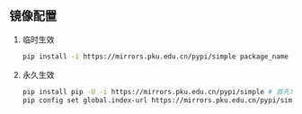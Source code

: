 ## 镜像配置

1. 临时生效
    ```bash
    pip install -i https://mirrors.pku.edu.cn/pypi/simple package_name
    ```

2. 永久生效
    ```bash
    pip install pip -U -i https://mirrors.pku.edu.cn/pypi/simple # 首先将pip版本升级至10.0.0+
    pip config set global.index-url https://mirrors.pku.edu.cn/pypi/simple
    ```

